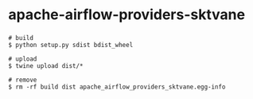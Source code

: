 # apache-airflow-providers-sktvane

###

```shell
# build
$ python setup.py sdist bdist_wheel

# upload
$ twine upload dist/*

# remove
$ rm -rf build dist apache_airflow_providers_sktvane.egg-info 
```